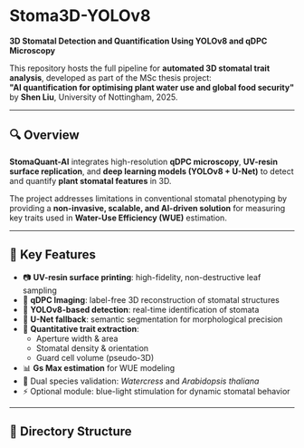 # Stoma3D-YOLOv8

**3D Stomatal Detection and Quantification Using YOLOv8 and qDPC Microscopy**

This repository hosts the full pipeline for **automated 3D stomatal trait analysis**, developed as part of the MSc thesis project:  
**"AI quantification for optimising plant water use and global food security"**  
by **Shen Liu**, University of Nottingham, 2025.

---

## 🔍 Overview

**StomaQuant-AI** integrates high-resolution **qDPC microscopy**, **UV-resin surface replication**, and **deep learning models (YOLOv8 + U-Net)** to detect and quantify **plant stomatal features** in 3D.

The project addresses limitations in conventional stomatal phenotyping by providing a **non-invasive, scalable, and AI-driven solution** for measuring key traits used in **Water-Use Efficiency (WUE)** estimation.

---

## 🧠 Key Features

- 📷 **UV-resin surface printing**: high-fidelity, non-destructive leaf sampling
- 🔬 **qDPC Imaging**: label-free 3D reconstruction of stomatal structures
- 🤖 **YOLOv8-based detection**: real-time identification of stomata
- 🎯 **U-Net fallback**: semantic segmentation for morphological precision
- 📐 **Quantitative trait extraction**:
  - Aperture width & area
  - Stomatal density & orientation
  - Guard cell volume (pseudo-3D)
- 📊 **Gs Max estimation** for WUE modeling
- 🌱 Dual species validation: *Watercress* and *Arabidopsis thaliana*
- ⚡ Optional module: blue-light stimulation for dynamic stomatal behavior

---

## 📁 Directory Structure

